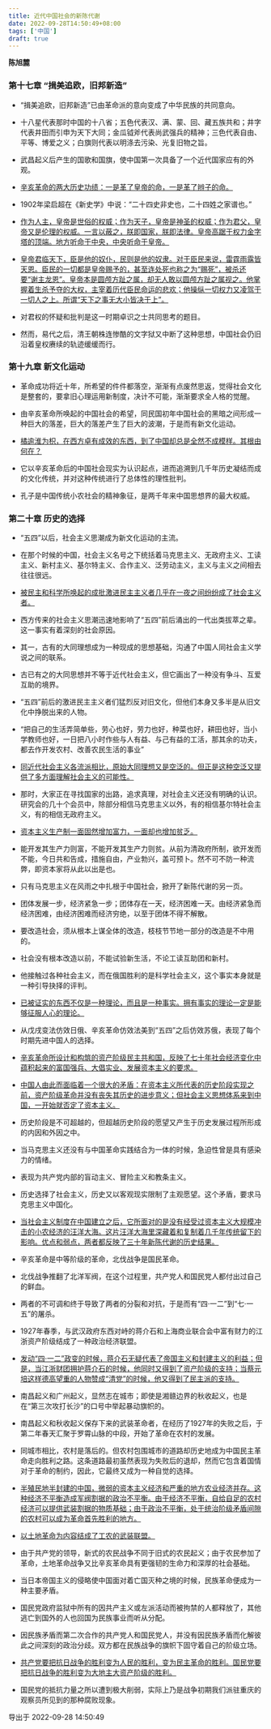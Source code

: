 ```yaml
---
title: 近代中国社会的新陈代谢
date: 2022-09-28T14:50:49+08:00
tags: ['中国']
draft: true
---
```


**陈旭麓**

### 第十七章 “揖美追欧，旧邦新造”

* “揖美追欧，旧邦新造”已由革命派的意向变成了中华民族的共同意向。

* 十八星代表那时中国的十八省；五色代表汉、满、蒙、回、藏五族共和；井字代表井田而引申为天下大同；金瓜钺斧代表尚武强兵的精神；三色代表自由、平等、博爱之义；白旗则代表以明涤去污染、光复旧物之旨。

* 武昌起义后产生的国歌和国旗，使中国第一次具备了一个近代国家应有的外观。

* [辛亥革命的两大历史功绩：一是革了皇帝的命，一是革了辫子的命。]()

* 1902年梁启超在《新史学》中说：“二十四史非史也，二十四姓之家谱也。”

* [作为人主，皇帝是世俗的权威；作为天子，皇帝是神圣的权威；作为君父，皇帝又是伦理的权威。一言以蔽之，朕即国家，朕即法律。皇帝高踞于权力金字塔的顶端。地方听命于中央，中央听命于皇帝。]()

* [皇帝君临天下，臣是他的奴仆，民则是他的奴隶。对于臣民来说，雷霆雨露皆天恩。臣民的一切都是皇帝赐予的，甚至连处死也称之为“赐死”，被杀还要“谢主龙恩”。皇帝本是圆颅方趾之属，却无人敢以圆颅方趾之属视之。他掌握着生杀予夺的大权，主宰着历代臣民命运的悲欢；他操纵一切权力又凌驾于一切人之上。所谓“天下之事无大小皆决于上”。]()

* 对君权的怀疑和批判是这一时期卓识之士共同思考的题目。

* 然而，易代之后，清王朝株连惨酷的文字狱又中断了这种思想，中国社会仍旧沿着皇权赓续的轨迹缓缓而行。


### 第十九章 新文化运动

* 革命成功将近十年，所希望的件件都落空，渐渐有点废然思返，觉得社会文化是整套的，要拿旧心理运用新制度，决计不可能，渐渐要求全人格的觉醒。

* 由辛亥革命所唤起的中国社会的希望，同民国初年中国社会的黑暗之间形成一种巨大的落差，巨大的落差产生了巨大的波潮，于是而有新文化运动。

* [橘逾淮为枳，在西方卓有成效的东西，到了中国却总是全然不成模样。其根由何在？]()

* 它以辛亥革命后的中国社会现实为认识起点，进而追溯到几千年历史凝结而成的文化传统，并对这种传统进行了总体性的理性批判。

* 孔子是中国传统小农社会的精神象征，是两千年来中国思想界的最大权威。


### 第二十章 历史的选择

* “五四”以后，社会主义思潮成为新文化运动的主流。

* 在那个时候的中国，社会主义名号之下统括着马克思主义、无政府主义、工读主义、新村主义、基尔特主义、合作主义、泛劳动主义，主义与主义之间相去往往很远。

* [被民主和科学所唤起的成批激进民主主义者几乎在一夜之间纷纷成了社会主义者。]()

* 西方传来的社会主义思潮迅速地影响了“五四”前后涌出的一代出类拔萃之辈。这一事实有着深刻的社会原因。

* 其一，古有的大同理想成为一种现成的思想基础，沟通了中国人同社会主义学说之间的联系。

* 古已有之的大同思想并不等于近代社会主义，但它画出了一种没有争斗、互爱互助的境界。

* “五四”前后的激进民主主义者们猛烈反对旧文化，但他们本身又多半是从旧文化中挣脱出来的人物。

* “把自己的生活弄简单些，劳心也好，劳力也好，种菜也好，耕田也好，当小学教师也好，一日把八小时作些与人有益、与己有益的工活，那其余的功夫，都去作开发农村、改善农民生活的事业”

* [同近代社会主义各流派相比，原始大同理想又是空泛的。但正是这种空泛又提供了多方面理解社会主义的可能性。]()

* 那时，大家正在寻找国家的出路，追求真理，对社会主义还没有明确的认识。研究会的几十个会员中，除部分相信马克思主义以外，有的相信基尔特社会主义，有的相信无政府主义。

* [资本主义生产制一面固然增加富力，一面却也增加贫乏。]()

* 能开发其生产力则富，不能开发其生产力则贫。从前为清政府所制，欲开发而不能，今日共和告成，措施自由，产业勃兴，盖可预卜。然不可不防一种流弊，即资本家将从此以出是也。

* 只有马克思主义在风雨之中扎根于中国社会，掀开了新陈代谢的另一页。

* 团体发展一步，经济紧急一步；团体存在一天，经济困难一天。由经济紧急而经济困难，由经济困难而经济穷绝，以至于团体不得不解散。

* 要改造社会，须从根本上谋全体的改造，枝枝节节地一部分的改造是不中用的。

* 社会没有根本改造以前，不能试验新生活，不论工读互助团和新村。

* 他接触过各种社会主义，而在俄国胜利的是科学社会主义，这个事实本身就是一种引导抉择的评判。

* [已被证实的东西不仅是一种理论，而且是一种事实。拥有事实的理论一定是能够征服人心的理论。]()

* 从戊戌变法仿效日俄、辛亥革命仿效法美到“五四”之后仿效苏俄，表现了每个时期先进中国人的选择。

* [辛亥革命所设计和构筑的资产阶级民主共和国，反映了七十年社会经济变化中蕴积起来的富国强兵、大倡实业、发展资本主义的要求。]()

* [中国人由此而面临着一个很大的矛盾：在资本主义所代表的历史阶段实现之前，资产阶级革命并没有丧失其历史的进步意义；但社会主义思想体系来到中国，一开始就否定了资本主义。]()

* 历史阶段是不可超越的，但超越历史阶段的愿望又产生于历史发展过程所形成的内因和外因之中。

* 当马克思主义还没有与中国革命实践结合为一体的时候，急迫性曾是具有感染力的情绪。

* 表现为共产党内部的盲动主义、冒险主义和教条主义。

* 历史选择了社会主义，历史又以客观现实限制了主观愿望。这个矛盾，要求马克思主义中国化。

* [当社会主义制度在中国建立之后，它所面对的是没有经受过资本主义大规模冲击的小农经济的汪洋大海。这片汪洋大海里深藏着和复制着几千年传统留下的影响。优点和弱点，两者都反映了三十年新陈代谢的历史结果。]()

* 辛亥革命是中等阶级的革命，北伐战争是国民革命。

* 北伐战争推翻了北洋军阀，在这个过程里，共产党人和国民党人都付出过自己的鲜血。

* 两者的不可调和终于导致了两者的分裂和对抗，于是而有“四·一二”到“七·一五”的屠杀。

* 1927年春季，与武汉政府东西对峙的蒋介石和上海商业联合会中富有财力的江浙资产阶级结成了一种政治经济联盟。

* [发动“四·一二”政变的时候，蒋介石无疑代表了帝国主义和封建主义的利益；但是，当江浙财团拥护蒋介石的时候，他同时又得到了资产阶级的支持；当蔡元培这样德高望重的人物赞成“清党”的时候，他又得到了民主派的支持。]()

* 南昌起义和广州起义，显然志在城市；即使是湘赣边界的秋收起义，也是在“第三次攻打长沙”的口号中举起暴动旗帜的。

* 南昌起义和秋收起义保存下来的武装革命者，在经历了1927年的失败之后，于第二年春天汇聚于罗霄山脉的中段，开始了革命在农村的发展。

* 同城市相比，农村是落后的。但农村包围城市的道路却历史地成为中国民主革命走向胜利之路。这条道路最初虽然表现为失败后的退却，然而它包含着国情对于革命的制约，因此，它最终又成为一种自觉的选择。

* [半殖民地半封建的中国，微弱的资本主义经济和严重的地方农业经济并存。这种经济不平衡造成军阀割据的政治不平衡。由于经济不平衡，自给自足的农村经济可以提供武装割据的物质基础；由于政治不平衡，处于统治阶级矛盾间隙的农村可以成为革命首先胜利的地方。]()

* [以土地革命为内容结成了工农的武装联盟。]()

* 由于共产党的领导，新式的农民战争不同于旧式的农民起义；由于农民参加了革命，土地革命战争又比辛亥革命具有更强韧的生命力和深厚的社会基础。

* 当日本帝国主义的侵略使中国面对着亡国灭种之境的时候，民族革命便成为一种主要矛盾。

* 国民党政府监狱中所有的因共产主义或左派活动而被拘禁的人都释放了，其他逃亡到国外的人也回国为民族事业而听从分配。

* 因民族矛盾而第二次合作的共产党人和国民党人，并没有因民族矛盾而化解彼此之间深刻的政治分歧。双方都在民族战争的旗帜下固守着自己的阶级立场。

* [共产党要把抗日战争的胜利变为人民的胜利，变为民主革命的胜利。国民党要把抗日战争的胜利变为大地主大资产阶级的胜利。]()

* 国民党的抵抗力量之所以遭到极大削弱，实际上乃是战争初期我们派驻重庆的观察员所见到的那种腐败现象。

导出于 2022-09-28 14:50:49

